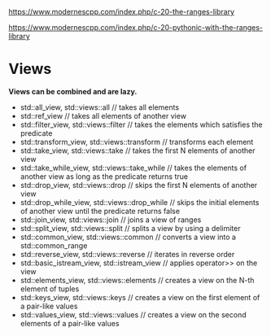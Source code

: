 https://www.modernescpp.com/index.php/c-20-the-ranges-library

https://www.modernescpp.com/index.php/c-20-pythonic-with-the-ranges-library


# Views
**Views can be combined and are lazy.**
* std::all_view, std::views::all               // takes all elements
* std::ref_view                                // takes all elements of another view
* std::filter_view, std::views::filter         // takes the elements which satisfies the predicate
* std::transform_view, std::views::transform   // transforms each element
* std::take_view, std::views::take             // takes the first N elements of another view
* std::take_while_view, std::views::take_while // takes the elements of another view as long as the predicate returns true
* std::drop_view, std::views::drop             // skips the first N elements of another view
* std::drop_while_view, std::views::drop_while // skips the initial elements of another view until the predicate returns false
* std::join_view, std::views::join             // joins a view of ranges
* std::split_view, std::views::split           // splits a view by using a delimiter
* std::common_view, std::views::common         // converts a view into a std::common_range
* std::reverse_view, std::views::reverse       // iterates in reverse order
* std::basic_istream_view, std::istream_view   // applies operator>> on the view
* std::elements_view, std::views::elements     // creates a view on the N-th element of tuples
* std::keys_view, std::views::keys             // creates a view on the first element of a pair-like values
* std::values_view, std::views::values         // creates a view on the second elements of a pair-like values